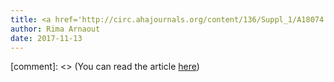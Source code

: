 ```yaml
---
title: <a href='http://circ.ahajournals.org/content/136/Suppl_1/A18074'>Arnaout lab abstract named one of AHA 2017's 'Best Abstracts in Health Tech'</a>
author: Rima Arnaout
date: 2017-11-13
---
```



[comment]: <> (You can read the article [here](http://circ.ahajournals.org/content/136/Suppl_1/A18074))

